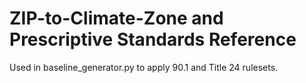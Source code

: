 # ZIP-to-Climate-Zone and Prescriptive Standards Reference

Used in baseline_generator.py to apply 90.1 and Title 24 rulesets.
